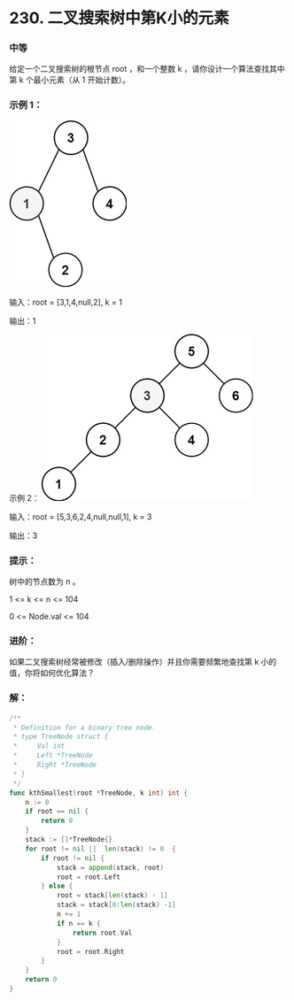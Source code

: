 # 230. 二叉搜索树中第K小的元素

### 中等

给定一个二叉搜索树的根节点 root ，和一个整数 k ，请你设计一个算法查找其中第 k 个最小元素（从 1 开始计数）。

### 示例 1：
![kthtree1](/file/img/kthtree1.jpg)

输入：root = [3,1,4,null,2], k = 1

输出：1

示例 2：
![kthtree2](/file/img/kthtree2.jpg)

输入：root = [5,3,6,2,4,null,null,1], k = 3

输出：3
 
### 提示：

树中的节点数为 n 。

1 <= k <= n <= 104

0 <= Node.val <= 104
 
### 进阶：
如果二叉搜索树经常被修改（插入/删除操作）并且你需要频繁地查找第 k 小的值，你将如何优化算法？

### 解：

```go
/**
 * Definition for a binary tree node.
 * type TreeNode struct {
 *     Val int
 *     Left *TreeNode
 *     Right *TreeNode
 * }
 */
func kthSmallest(root *TreeNode, k int) int {
    n := 0
    if root == nil {
        return 0
    } 
    stack := []*TreeNode{}
    for root != nil ||  len(stack) != 0  {
        if root != nil {
            stack = append(stack, root)
            root = root.Left
        } else {
            root = stack[len(stack) - 1]
            stack = stack[0:len(stack) -1]
            n += 1
            if n == k {
                return root.Val
            }
            root = root.Right
        }
    }
    return 0
}
```